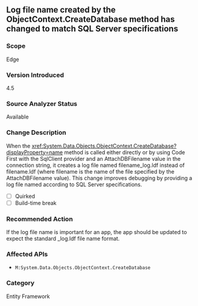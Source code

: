 ## Log file name created by the ObjectContext.CreateDatabase method has changed to match SQL Server specifications

### Scope
Edge

### Version Introduced
4.5

### Source Analyzer Status
Available

### Change Description

When the
<xref:System.Data.Objects.ObjectContext.CreateDatabase?displayProperty=name>
method is called either directly or by using Code First with the SqlClient
provider and an AttachDBFilename value in the connection string, it creates a
log file named filename_log.ldf instead of filename.ldf (where filename is the
name of the file specified by the AttachDBFilename value). This change improves
debugging by providing a log file named according to SQL Server specifications.

- [ ] Quirked
- [ ] Build-time break

### Recommended Action

If the log file name is important for an app, the app should be updated to
expect the standard _log.ldf file name format.

### Affected APIs
* `M:System.Data.Objects.ObjectContext.CreateDatabase`

### Category
Entity Framework

<!-- breaking change id: 59 -->
